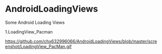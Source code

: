 # AndroidLoadingViews
Some Android Loading Views

1.LoadingView_Pacman

https://github.com/chx632996066/AndroidLoadingViews/blob/master/screenshot/LoadingView_PacMan.gif

